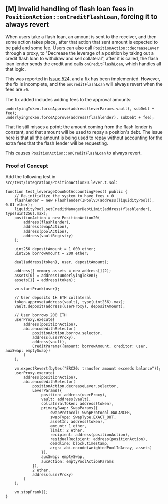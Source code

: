 ## [M] Invalid handling of flash loan fees in `PositionAction::onCreditFlashLoan`, forcing it to always revert

When users take a flash loan, an amount is sent to the receiver, and then some action takes place, after that action that sent amount is expected to be paid and some fee. Users can also call `PositionAction::decreaseLever` through a proxy, to "Decrease the leverage of a position by taking out a credit flash loan to withdraw and sell collateral", after it is called, the flash loan lender sends the credit and calls `onCreditFlashLoan`, which handles all that logic.

This was reported in [Issue 524](https://github.com/code-423n4/2024-07-loopfi-findings/issues/524), and a fix has been implemented. However, the fix is incomplete, and the `onCreditFlashLoan` will always revert when the fees are `>0`.

The fix added includes adding fees to the approval amounts:

```solidity
underlyingToken.forceApprove(address(leverParams.vault), subDebt + fee);
underlyingToken.forceApprove(address(flashlender), subDebt + fee);
```

That fix still misses a point; the amount coming from the flash lender is constant, and that amount will be used to repay a position's debt. The issue here is that all the amount is being used to repay without accounting for the extra fees that the flash lender will be requesting.

This causes `PositionAction::onCreditFlashLoan` to always revert.

### Proof of Concept

Add the following test in `src/test/integration/PositionAction20.lever.t.sol`:

```solidity
function test_leverageDownNotAccountingFees() public {
    // Re-initialize the system to have fees > 0
    flashlender = new Flashlender(IPoolV3(address(liquidityPool)), 0.01 ether);
    liquidityPool.setCreditManagerDebtLimit(address(flashlender), type(uint256).max);
    positionAction = new PositionAction20(
        address(flashlender),
        address(swapAction),
        address(poolAction),
        address(vaultRegistry)
    );

    uint256 depositAmount = 1_000 ether;
    uint256 borrowAmount = 200 ether;

    deal(address(token), user, depositAmount);

    address[] memory assets = new address[](2);
    assets[0] = address(underlyingToken);
    assets[1] = address(token);

    vm.startPrank(user);

    // User deposits 1k ETH collateral
    token.approve(address(vault), type(uint256).max);
    vault.deposit(address(userProxy), depositAmount);

    // User borrows 200 ETH
    userProxy.execute(
        address(positionAction),
        abi.encodeWithSelector(
            positionAction.borrow.selector,
            address(userProxy),
            address(vault),
            CreditParams({amount: borrowAmount, creditor: user, auxSwap: emptySwap})
        )
    );

    vm.expectRevert(bytes("ERC20: transfer amount exceeds balance"));
    userProxy.execute(
        address(positionAction),
        abi.encodeWithSelector(
            positionAction.decreaseLever.selector,
            LeverParams({
                position: address(userProxy),
                vault: address(vault),
                collateralToken: address(token),
                primarySwap: SwapParams({
                    swapProtocol: SwapProtocol.BALANCER,
                    swapType: SwapType.EXACT_OUT,
                    assetIn: address(token),
                    amount: 1 ether,
                    limit: 2 ether,
                    recipient: address(positionAction),
                    residualRecipient: address(positionAction),
                    deadline: block.timestamp,
                    args: abi.encode(weightedPoolIdArray, assets)
                }),
                auxSwap: emptySwap,
                auxAction: emptyPoolActionParams
            }),
            2 ether,
            address(userProxy)
        )
    );

    vm.stopPrank();
}
```



